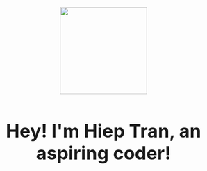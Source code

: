 <div id="header" align="center">
  <img src="https://media.giphy.com/media/3osxY52Ss9rhK2fbhe/giphy.gif" width="200"/>
</div>


<center>
  <b>
    <h1 style="font-size:300%;">Hey! I'm Hiep Tran, an aspiring coder! </h1>
  </b>
</center>
